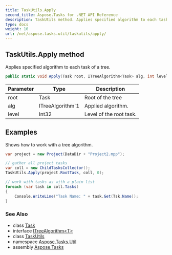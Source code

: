 ```yaml
---
title: TaskUtils.Apply
second_title: Aspose.Tasks for .NET API Reference
description: TaskUtils method. Applies specified algorithm to each task of a tree
type: docs
weight: 10
url: /net/aspose.tasks.util/taskutils/apply/
---
```

## TaskUtils.Apply method

Applies specified algorithm to each task of a tree.

```csharp
public static void Apply(Task root, ITreeAlgorithm<Task> alg, int level)
```

| Parameter | Type | Description |
| --- | --- | --- |
| root | Task | Root of the tree |
| alg | ITreeAlgorithm`1 | Applied algorithm. |
| level | Int32 | Level of the root task. |

## Examples

Shows how to work with a tree algorithm.

```csharp
var project = new Project(DataDir + "Project2.mpp");

// gather all project tasks
var coll = new ChildTasksCollector();
TaskUtils.Apply(project.RootTask, coll, 0);

// work with tasks as with a plain list
foreach (var task in coll.Tasks)
{
    Console.WriteLine("Task Name: " + task.Get(Tsk.Name));
}
```

### See Also

* class [Task](../../../aspose.tasks/task/)
* interface [ITreeAlgorithm&lt;T&gt;](../../itreealgorithm-1/)
* class [TaskUtils](../)
* namespace [Aspose.Tasks.Util](../../taskutils/)
* assembly [Aspose.Tasks](../../../)


